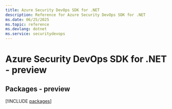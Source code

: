 ```yaml
---
title: Azure Security DevOps SDK for .NET
description: Reference for Azure Security DevOps SDK for .NET
ms.date: 06/25/2025
ms.topic: reference
ms.devlang: dotnet
ms.service: securitydevops
---
```

# Azure Security DevOps SDK for .NET - preview
## Packages - preview
[!INCLUDE [packages](security-devops-index.md)]